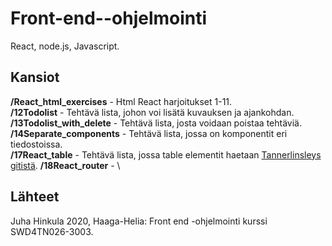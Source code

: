 # Front-end--ohjelmointi
React, node.js, Javascript.

## Kansiot
**/React_html_exercises** - Html React harjoitukset 1-11.\
**/12Todolist** - Tehtävä lista, johon voi lisätä kuvauksen ja ajankohdan. \
**/13Todolist_with_delete** - Tehtävä lista, josta voidaan poistaa tehtäviä. \
**/14Separate_components** - Tehtävä lista, jossa on komponentit eri tiedostoissa. \
**/17React_table** - Tehtävä lista, jossa table elementit haetaan [Tannerlinsleys gitistä](https://github.com/tannerlinsley/react-table).
**/18React_router** - \


## Lähteet
Juha Hinkula 2020, Haaga-Helia: Front end -ohjelmointi kurssi SWD4TN026-3003.
